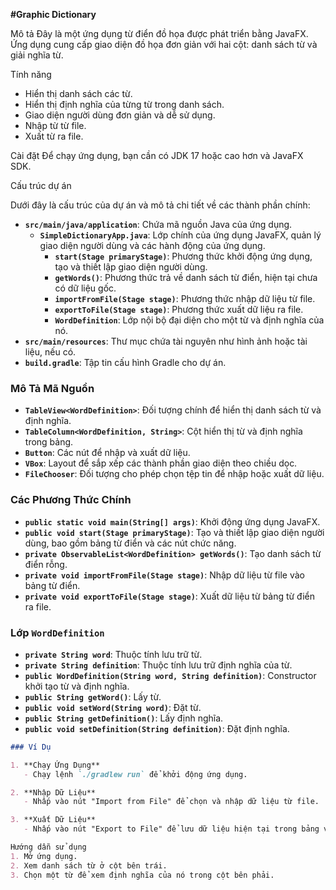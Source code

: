 **#Graphic Dictionary** 

Mô tả
Đây là một ứng dụng từ điển đồ họa được phát triển bằng JavaFX. Ứng dụng cung cấp giao diện đồ họa đơn giản với hai cột: danh sách từ và giải nghĩa từ.

Tính năng
- Hiển thị danh sách các từ.
- Hiển thị định nghĩa của từng từ trong danh sách.
- Giao diện người dùng đơn giản và dễ sử dụng.
- Nhập từ từ file.
- Xuất từ ra file.

Cài đặt
Để chạy ứng dụng, bạn cần có JDK 17 hoặc cao hơn và JavaFX SDK.

Cấu trúc dự án

Dưới đây là cấu trúc của dự án và mô tả chi tiết về các thành phần chính:

- **`src/main/java/application`**: Chứa mã nguồn Java của ứng dụng.
  - **`SimpleDictionaryApp.java`**: Lớp chính của ứng dụng JavaFX, quản lý giao diện người dùng và các hành động của ứng dụng. 
    - **`start(Stage primaryStage)`**: Phương thức khởi động ứng dụng, tạo và thiết lập giao diện người dùng.
    - **`getWords()`**: Phương thức trả về danh sách từ điển, hiện tại chưa có dữ liệu gốc.
    - **`importFromFile(Stage stage)`**: Phương thức nhập dữ liệu từ file.
    - **`exportToFile(Stage stage)`**: Phương thức xuất dữ liệu ra file.
    - **`WordDefinition`**: Lớp nội bộ đại diện cho một từ và định nghĩa của nó.
- **`src/main/resources`**: Thư mục chứa tài nguyên như hình ảnh hoặc tài liệu, nếu có.
- **`build.gradle`**: Tập tin cấu hình Gradle cho dự án.

### Mô Tả Mã Nguồn

- **`TableView<WordDefinition>`**: Đối tượng chính để hiển thị danh sách từ và định nghĩa.
- **`TableColumn<WordDefinition, String>`**: Cột hiển thị từ và định nghĩa trong bảng.
- **`Button`**: Các nút để nhập và xuất dữ liệu.
- **`VBox`**: Layout để sắp xếp các thành phần giao diện theo chiều dọc.
- **`FileChooser`**: Đối tượng cho phép chọn tệp tin để nhập hoặc xuất dữ liệu.

### Các Phương Thức Chính

- **`public static void main(String[] args)`**: Khởi động ứng dụng JavaFX.
- **`public void start(Stage primaryStage)`**: Tạo và thiết lập giao diện người dùng, bao gồm bảng từ điển và các nút chức năng.
- **`private ObservableList<WordDefinition> getWords()`**: Tạo danh sách từ điển rỗng.
- **`private void importFromFile(Stage stage)`**: Nhập dữ liệu từ file vào bảng từ điển.
- **`private void exportToFile(Stage stage)`**: Xuất dữ liệu từ bảng từ điển ra file.

### Lớp `WordDefinition`

- **`private String word`**: Thuộc tính lưu trữ từ.
- **`private String definition`**: Thuộc tính lưu trữ định nghĩa của từ.
- **`public WordDefinition(String word, String definition)`**: Constructor khởi tạo từ và định nghĩa.
- **`public String getWord()`**: Lấy từ.
- **`public void setWord(String word)`**: Đặt từ.
- **`public String getDefinition()`**: Lấy định nghĩa.
- **`public void setDefinition(String definition)`**: Đặt định nghĩa.

```markdown
### Ví Dụ

1. **Chạy Ứng Dụng**
   - Chạy lệnh `./gradlew run` để khởi động ứng dụng.

2. **Nhập Dữ Liệu**
   - Nhấp vào nút "Import from File" để chọn và nhập dữ liệu từ file.

3. **Xuất Dữ Liệu**
   - Nhấp vào nút "Export to File" để lưu dữ liệu hiện tại trong bảng vào file.

Hướng dẫn sử dụng
1. Mở ứng dụng.
2. Xem danh sách từ ở cột bên trái.
3. Chọn một từ để xem định nghĩa của nó trong cột bên phải.


